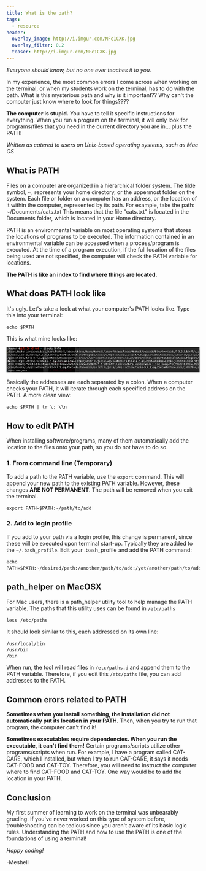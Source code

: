 ```yaml
---
title: What is the path?
tags:
  - resource
header:
  overlay_image: http://i.imgur.com/NFc1CXK.jpg
  overlay_filter: 0.2
  teaser: http://i.imgur.com/NFc1CXK.jpg
---
```


*Everyone should know, but no one ever teaches it to you.*

In my experience, the most common errors I come across when working on the terminal, or when my students work on the terminal, has to do with the path. What is this mysterious path and why is it important?? Why can't the computer just know where to look for things????

**The computer is stupid.** You have to tell it specific instructions for everything. When you run a program on the terminal, it will only look for programs/files that you need in the current directory you are in... plus the PATH!

*Written as catered to users on Unix-based operating systems, such as Mac OS*


## What is PATH

Files on a computer are organized in a hierarchical folder system. The tilde symbol, ~, represents your home directory, or the uppermost folder on the system. Each file or folder on a computer has an address, or the location of it within the computer, represented by its path. For example, take the path: ~/Documents/cats.txt This means that the file "cats.txt" is located in the Documents folder, which is located in your Home directory. 

PATH is an environmental variable on most operating systems that stores the locations of programs to be executed. The information contained in an environmental variable can be accessed when a process/program is executed. At the time of a program execution, if the full location of the files being used are not specified, the computer will check the PATH variable for locations. 

**The PATH is like an index to find where things are located.**

## What does PATH look like

It's ugly. Let's take a look at what your computer's PATH looks like. Type this into your terminal:

    echo $PATH

This is what mine looks like:

![path](/images/path.png)

Basically the addresses are each separated by a colon. When a computer checks your PATH, it will iterate through each specified address on the PATH. A more clean view:

```
echo $PATH | tr \: \\n
```

## How to edit PATH

When installing software/programs, many of them automatically add the location to the files onto your path, so you do not have to do so. 

### 1. From command line (Temporary)

To add a path to the PATH variable, use the ``export`` command. This will append your new path to the existing PATH variable. However, these changes **ARE NOT PERMANENT**. The path will be removed when you exit the terminal.

    export PATH=$PATH:~/path/to/add

### 2. Add to login profile

If you add to your path via a login profile, this change is permanent, since these will be executed upon terminal start-up. Typically they are added to the ``~/.bash_profile``. Edit your .bash_profile and add the PATH command:

    echo PATH=$PATH:~/desired/path:/another/path/to/add:/yet/another/path/to/add

## path_helper on MacOSX

For Mac users, there is a path_helper utility tool to help manage the PATH variable. The paths that this utility uses can be found in ``/etc/paths``

    less /etc/paths
    
It should look similar to this, each addressed on its own line:

    /usr/local/bin  
    /usr/bin  
    /bin

When run, the tool will read files in ``/etc/paths.d`` and append them to the PATH variable. Therefore, if you edit this ``/etc/paths`` file, you can add addresses to the PATH.


## Common erors related to PATH

**Sometimes when you install something, the installation did not automatically put its location in your PATH.** Then, when you try to run that program, the computer can't find it!

**Sometimes executables require dependencies. When you run the executable, it can't find them!** Certain programs/scripts utilize other programs/scripts when run. For example, I have a program called CAT-CARE, which I installed, but when I try to run CAT-CARE, it says it needs CAT-FOOD and CAT-TOY. Therefore, you will need to instruct the computer where to find CAT-FOOD and CAT-TOY. One way would be to add the location in your PATH.


## Conclusion

My first summer of learning to work on the terminal was unbearably grueling. If you've never worked on this type of system before, troubleshooting can be tedious since you aren't aware of its basic logic rules. Understanding the PATH and how to use the PATH is one of the foundations of using a terminal! 

*Happy coding!*

-Meshell
